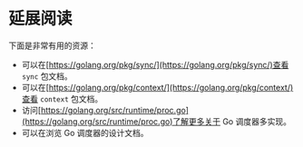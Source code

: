 # 延展阅读

下面是非常有用的资源：

+ 可以在[https://golang.org/pkg/sync/](https://golang.org/pkg/sync/)查看 `sync` 包文档。
+ 可以在[https://golang.org/pkg/context/](https://golang.org/pkg/context/)查看 `context` 包文档。
+ 访问[https://golang.org/src/runtime/proc.go](https://golang.org/src/runtime/proc.go)了解更多关于 Go 调度器多实现。
+ 可以在[](https://golang.org/s/go11sched)浏览 Go 调度器的设计文档。